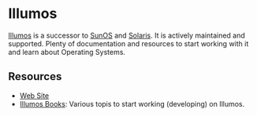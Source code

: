Illumos
=======

[Illumos][illumos] is a successor to [SunOS][sunos] and [Solaris][solaris].
It is actively maintained and supported.  Plenty of documentation and resources
to start working with it and learn about Operating Systems.


Resources
---------

 - [Web Site][illumos]
 - [Illumos Books](http://illumos.org/books/):
   Various topis to start working (developing) on Illumos.


[illumos]:	http://illumos.org/
[sunos]:	https://en.wikipedia.org/wiki/SunOS
[solaris]:	https://en.wikipedia.org/wiki/Solaris_(operating_system)	
